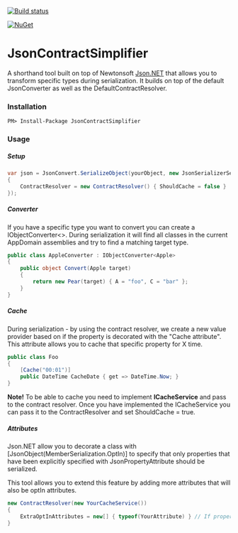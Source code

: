 [![Build status](https://ci.appveyor.com/api/projects/status/wx2hg990jha97yx7?svg=true)](https://ci.appveyor.com/project/lillheaton/jsoncontractsimplifier)

[![NuGet](https://img.shields.io/nuget/v/JsonContractSimplifier.svg)](https://www.nuget.org/packages/JsonContractSimplifier/)


# JsonContractSimplifier
A shorthand tool built on top of Newtonsoft [Json.NET](https://www.newtonsoft.com/json) that allows you to transform specific types during serialization. 
It builds on top of the default JsonConverter as well as the DefaultContractResolver.

### Installation
    PM> Install-Package JsonContractSimplifier

### Usage

##### Setup

```C#
var json = JsonConvert.SerializeObject(yourObject, new JsonSerializerSettings
{
    ContractResolver = new ContractResolver() { ShouldCache = false }
});

```

##### Converter
If you have a specific type you want to convert you can create a IObjectConverter<>. During serialization it will find all classes in the current AppDomain assemblies and try to find a matching target type.

```C#
public class AppleConverter : IObjectConverter<Apple>
{
    public object Convert(Apple target)
    {
        return new Pear(target) { A = "foo", C = "bar" };
    }
}

```

##### Cache
During serialization - by using the contract resolver, we create a new value provider based on if the property is decorated with the "Cache attribute".
This attribute allows you to cache that specific property for X time.

```C#
public class Foo
{
    [Cache("00:01")]    
    public DateTime CacheDate { get => DateTime.Now; }
}

```

<b>Note!</b> To be able to cache you need to implement <b>ICacheService</b> and pass to the contract resolver.
Once you have implemented the ICacheService you can pass it to the ContractResolver and set ShouldCache = true.

##### Attributes
Json.NET allow you to decorate a class with [JsonObject(MemberSerialization.OptIn)] to specify that only properties that have been explicitly specified with JsonPropertyAttribute should be serialized.

This tool allows you to extend this feature by adding more attributes that will also be optIn attributes.

```C#
new ContractResolver(new YourCacheService())
{
    ExtraOptInAttributes = new[] { typeof(YourAttribute) } // If property is decorated with YourAttribute it will serialize this as well.
}

```